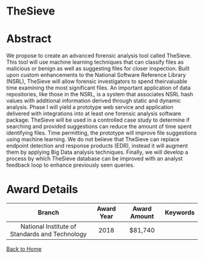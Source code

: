 
TheSieve
========

# Abstract


We propose to create an advanced forensic analysis tool called TheSieve. This tool will use machine learning techniques that can classify files as malicious or benign as well as suggesting files for closer inspection. Built upon custom enhancements to the National Software Reference Library (NSRL), TheSieve will allow forensic investigators to spend theirvaluable time examining the most significant files. An important application of data repositories, like those in the NSRL, is a system that associates NSRL hash values with additional information derived through static and dynamic analysis. Phase I will yield a prototype web service and application delivered with integrations into at least one forensic analysis software package. TheSieve will be used in a controlled case study to determine if searching and provided suggestions can reduce the amount of time spent identifying files. Time permitting, the prototype will improve file suggestions using machine learning. We do not believe that TheSieve can replace endpoint detection and response products (EDR), instead it will augment them by applying Big Data analysis techniques. Finally, we will develop a process by which TheSieve database can be improved with an analyst feedback loop to enhance previously seen queries.  

# Award Details

|Branch|Award Year|Award Amount|Keywords|
| :---: | :---: | :---: | :---: |
|National Institute of Standards and Technology|2018|$81,740||
  
  


[Back to Home](https://github.com/chrischow/dod_sbir_awards#77)